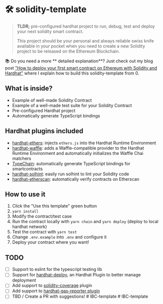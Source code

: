 # 🛠️ solidity-template

> **TLDR;** pre-configured hardhat project to run, debug, test and deploy your next solidity smart contract.
>
> This project should be your personal and always reliable swiss knife available in your pocket when you need to create a new Solidity project to be released on the Ethereum Blockchain.

📚 Do you need a more ** detailed explanation**? Just check out my blog post ["How to deploy your first smart contract on Ethereum with Solidity and Hardhat"](https://stermi.medium.com/how-to-deploy-your-first-smart-contract-on-ethereum-with-solidity-and-hardhat-22f21d31096e) where I explain how to build this solidity-template from 0.

## What is inside?

- Example of well-made Solidity Contract
- Example of a well-made test suite for your Solidity Contract
- Pre-configured Hardhat project
- Automatically generate TypeScript bindings

## Hardhat plugins included

- [hardhat-ethers](https://hardhat.org/plugins/nomiclabs-hardhat-ethers.html): injects `ethers.js` into the Hardhat Runtime Environment
- [hardhat-waffle](https://hardhat.org/plugins/nomiclabs-hardhat-waffle.html): adds a Waffle-compatible provider to the Hardhat Runtime Environment and automatically initializes the Waffle Chai matchers
- [TypeChain](https://hardhat.org/plugins/typechain-hardhat.html): automatically generate TypeScript bindings for smartcontracts
- [hardhat-solhint](https://hardhat.org/plugins/nomiclabs-hardhat-solhint.html): easily run solhint to lint your Solidity code
- [hardhat-etherscan](https://hardhat.org/plugins/nomiclabs-hardhat-etherscan.html): automatically verify contracts on Etherscan

## How to use it

1.  Click the "Use this template" green button
2.  `yarn install`
3.  Modify the contract/test case
4.  Run the contract locally with `yarn chain` and `yarn deploy` (deploy to local hardhat network)
5.  Test the contract with `yarn test`
6.  Change `.env.example` into `.env` and configure it
7.  Deploy your contract where you want!

## TODO

- [ ] Support to eslint for the typescript testing lib
- [ ] Support for [hardhat-deploy](https://hardhat.org/plugins/hardhat-deploy.html), an Hardhat Plugin to better manage deployment
- [ ] Add support to [solidity-coverage](https://hardhat.org/plugins/solidity-coverage.html) plugin
- [ ] Add support to [hardhat-gas-reporter plugin](https://hardhat.org/plugins/hardhat-gas-reporter.html)
- [ ] TBD / Create a PR with suggestions!
#   I B C - t e m p l a t e  
 #   I B C - t e m p l a t e  
 
